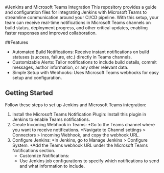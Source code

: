 #Jenkins and Microsoft Teams Integration
This repository provides a guide and configuration files for integrating Jenkins with Microsoft Teams to streamline communication around your CI/CD pipeline. With this setup, your team can receive real-time notifications in Microsoft Teams channels on build status, deployment progress, and other critical updates, enabling faster responses and improved collaboration.

##Features
* Automated Build Notifications: Receive instant notifications on build statuses (success, failure, etc.) directly in Teams channels.
* Customizable Alerts: Tailor notifications to include build details, commit messages, author information, or any other relevant data.
* Simple Setup with Webhooks: Uses Microsoft Teams webhooks for easy setup and configuration.

## Getting Started
Follow these steps to set up Jenkins and Microsoft Teams integration:

1. Install the Microsoft Teams Notification Plugin: Install this plugin in Jenkins to enable Teams notifications.
2. Create Incoming Webhook in Teams:
    *Go to the Teams channel where you want to receive notifications.
    *Navigate to Channel settings > Connectors > Incoming Webhook, and copy the webhook URL.
3. Configure Jenkins:
    *In Jenkins, go to Manage Jenkins > Configure System.
    *Add the Teams webhook URL under the Microsoft Teams Notifications section.
    * Customize Notifications:
    * Use Jenkins job configurations to specify which notifications to send and what information to include.
